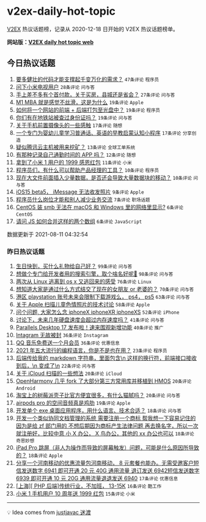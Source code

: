 # v2ex-daily-hot-topic

[V2EX](https://www.v2ex.com/) 热议话题榜，记录从 2020-12-18 日开始的 V2EX 热议话题榜单。

**网站版：[V2EX daily hot topic web](https://boojack.github.io/v2ex-daily-hot-topic-web/)**

## 今日热议话题

<!-- TODAY BEGIN -->

1. [要多健壮的代码才能支撑起千变万化的需求？](https://www.v2ex.com/t/795005) `47条评论` `程序员`
1. [问下小米电视用户](https://www.v2ex.com/t/794983) `28条评论` `问与答`
1. [手上差不多有个首付款，关于买房，县城还是省会？](https://www.v2ex.com/t/795004) `27条评论` `问与答`
1. [M1 MBA 就是感觉不丝滑，这是为什么](https://www.v2ex.com/t/795003) `19条评论` `Apple`
1. [如何将一个网站的前端 + 后端打包至光盘中？](https://www.v2ex.com/t/794992) `19条评论` `程序员`
1. [你们有在地铁站被查过身份证吗？](https://www.v2ex.com/t/794987) `19条评论` `问与答`
1. [关于手机前置摄像头的一些感触](https://www.v2ex.com/t/794995) `17条评论` `随想`
1. [一个专门为婴幼儿童学习普通话、英语的早教启蒙认知小程序](https://www.v2ex.com/t/794991) `17条评论` `分享创造`
1. [疑似腾讯云主机被用来挖矿？](https://www.v2ex.com/t/795015) `13条评论` `全球工单系统`
1. [有那种记录自己通勤时间的 APP 吗？](https://www.v2ex.com/t/795021) `12条评论` `随想`
1. [拿到了小米 1 用户的 1999 感恩红包](https://www.v2ex.com/t/795036) `11条评论` `小米`
1. [程序员们，有什么可以帮助产品经理的工具？](https://www.v2ex.com/t/795010) `10条评论` `程序员`
1. [现在大文件前面插入少量数据，是否还会导致大量数据块的移动？](https://www.v2ex.com/t/794982) `10条评论` `问与答`
1. [iOS15 beta5， iMessage 无法收发照片](https://www.v2ex.com/t/795009) `9条评论` `Apple`
1. [程序员什么岗位才能和别人减少业务交流](https://www.v2ex.com/t/795022) `7条评论` `职场话题`
1. [CentOS 装 smb 无法在 macOS 和 Windows 里的网络里显示?](https://www.v2ex.com/t/794993) `6条评论` `CentOS`
1. [请问 JS 如何合并这样的两个数组](https://www.v2ex.com/t/794990) `6条评论` `JavaScript`

数据更新于 2021-08-11 04:32:54

<!-- TODAY END -->

### 昨日热议话题

<!-- YESTERDAY BEGIN -->

1. [生日快到，买什么礼物给自己好？](https://www.v2ex.com/t/794756) `99条评论` `问与答`
1. [想做个专门给开发者用的搜索引擎，取个啥名好呢🤔](https://www.v2ex.com/t/794816) `98条评论` `问与答`
1. [两次从 Linux 逃离到 os x 又逃回来的感受](https://www.v2ex.com/t/794788) `76条评论` `Linux`
1. [想知道大家是通过什么方式结交了现在的女朋友 or 老婆的？](https://www.v2ex.com/t/794752) `70条评论` `问与答`
1. [港区 playstation 账号未来会限制下载游戏么， ps4， ps5](https://www.v2ex.com/t/794753) `63条评论` `问与答`
1. [关于 Apple 扫描儿童色情照片的技术讨论](https://www.v2ex.com/t/794903) `58条评论` `Apple`
1. [问个问题, 大家怎么念 iphoneX iphoneXR iphoneXS](https://www.v2ex.com/t/794855) `52条评论` `iPhone`
1. [讨论下，未来几年硬盘速度会超过内存速度吗？](https://www.v2ex.com/t/794868) `41条评论` `问与答`
1. [Parallels Desktop 17 发布啦！速来围观新增功能](https://www.v2ex.com/t/794845) `40条评论` `推广`
1. [Intagram 无故被封](https://www.v2ex.com/t/794785) `36条评论` `Instagram`
1. [QQ 音乐免费送一个月会员](https://www.v2ex.com/t/794861) `36条评论` `优惠信息`
1. [2021 年五大流行的编程语言，你是不是也在用？](https://www.v2ex.com/t/794760) `23条评论` `程序员`
1. [后端传给我的 markdown 字符串，里面包含\n 这样的换行符，前端接口接收到后，\n 变成了\\n](https://www.v2ex.com/t/794846) `22条评论` `问与答`
1. [关于 iCloud 扫描的一些想法](https://www.v2ex.com/t/794939) `20条评论` `iCloud`
1. [OpenHarmony 几乎 fork 了大部分第三方常用库并移植到 HMOS](https://www.v2ex.com/t/794889) `20条评论` `Android`
1. [淘宝上的树莓派壳子比官方便宜很多，有什么猫腻吗？](https://www.v2ex.com/t/794834) `20条评论` `问与答`
1. [airpods pro 的空间音频真是鸡肋](https://www.v2ex.com/t/794754) `19条评论` `Apple`
1. [开发单个 exe 桌面应用程序，用什么语言、技术合适？](https://www.v2ex.com/t/794937) `18条评论` `问与答`
1. [开发一个类似协同文档管理的系统 需要注册一个商标 帮我想一下容易记住的 因为是给 zf 部门用的 不想后期因为商标产生法律问题 再去换名字，所以一次就注册好，比较中意 小 X 办公， X 鸟办公，其他的 xx 办公也可以](https://www.v2ex.com/t/794875) `18条评论` `奇思妙想`
1. [iPad Pro 跳屏（非人为操作而导致的屏幕触发）问题，可能是什么原因所导致的？](https://www.v2ex.com/t/794830) `18条评论` `Apple`
1. [分享一个河南移动的优惠流量包河南移动， 8 元套餐也能办。无需受邀客户短信发送数字 6941 即可开通 20 元 40G 通用流量 退订发送 6942短信发送数字 6939 即可开通 10 元 20G 通用流量退退发送 6940](https://www.v2ex.com/t/794873) `17条评论` `优惠信息`
1. [[上海][ PHP 后端]传统行业，不加班， 13-15K](https://www.v2ex.com/t/794833) `16条评论` `酷工作`
1. [小米 1 手机用户 10 周年送 1999 红包](https://www.v2ex.com/t/794955) `15条评论` `小米`

<!-- YESTERDAY END -->

---

💡 Idea comes from [justjavac 迷渡](https://github.com/justjavac/)
